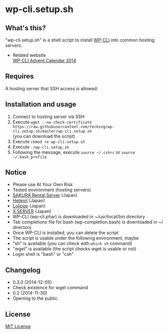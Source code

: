 # wp-cli.setup.sh

## What's this?

"wp-cli.setup.sh" is a shell script to install [WP-CLI](http://wp-cli.org/) into common hosting servers.

* Related website  
[WP-CLI Advent Calendar 2014](http://www.adventar.org/calendars/505)

## Requires

A hosting server that SSH access is allowed.

## Installation and usage

1. Connect to hosting server via SSH
2. Execute ``wget --no-check-certificate https://raw.githubusercontent.com/tecking/wp-cli.setup.sh/master/wp-cli.setup.sh``  
(you can download the script)
3. Execute ``chmod +x wp-cli.setup.sh``
4. Execute ``./wp-cli.setup.sh``
5. Following the message, execute ``source ~/.cshrc`` or ``source ~/.bash_profile``

## Notice

* Please use At Your Own Risk
* Tested environment (hosting servers)
 * [SAKURA Rental Server](http://www.sakura.ne.jp/) (Japan)
 * [Heteml](https://heteml.jp/) (Japan)
 * [Lolipop](https://lolipop.jp/) (Japan)
 * [X SERVER](https://www.xserver.ne.jp/) (Japan)
* WP-CLI (wp-cli.phar) is downloaded in ~/usr/local/bin directory
* Tab completions file for bash (wp-completion.bash) is downloaded in ~/ directory
* Once WP-CLI is installed, you can delete the script
* The script is usable under the following environment, maybe
 * "sh" is available (you can check with ``which sh`` command)
 * "wget" is available (the script checks wget is usable or not)
 * Login shell is "bash" or "csh"

## Changelog

* 0.3.0 (2014-12-05)
 * Check existence for wget command
* 0.2 (2014-11-30)
 * Opening to the public

## License

[MIT License](http://opensource.org/licenses/mit-license.php)

